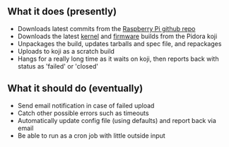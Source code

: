 What it does (presently)
-----------------
- Downloads latest commits from the [Raspberry Pi github repo](https://github.com/raspberrypi)
- Downloads the latest [kernel](http://japan.proximity.on.ca/koji/packageinfo?packageID=11981) and [firmware](http://japan.proximity.on.ca/koji/packageinfo?packageID=11987) builds from the Pidora koji
- Unpackages the build, updates tarballs and spec file, and repackages
- Uploads to koji as a scratch build
- Hangs for a really long time as it waits on koji, then reports back with status as 'failed' or 'closed'

What it should do (eventually)
-----------------
- Send email notification in case of failed upload
- Catch other possible errors such as timeouts
- Automatically update config file (using defaults) and report back via email
- Be able to run as a cron job with little outside input
